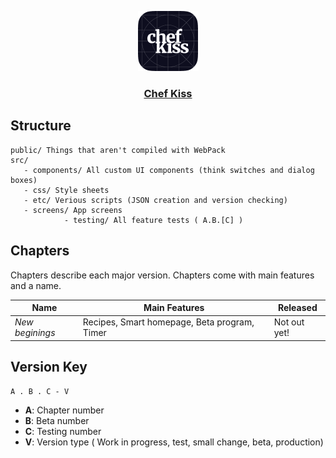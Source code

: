 <p align='center'>
  <a href='https://getchefkiss.github.io/chef-kiss/' target='_blank'>
    <img src='https://raw.githubusercontent.com/getchefkiss/chef-kiss/master/public/icon.ico'>
    <h3 align='center'><strong>Chef Kiss</strong></h3>
  </a>
</p>

## Structure
```
public/ Things that aren't compiled with WebPack
src/
   - components/ All custom UI components (think switches and dialog boxes)
   - css/ Style sheets
   - etc/ Verious scripts (JSON creation and version checking)
   - screens/ App screens
            - testing/ All feature tests ( A.B.[C] )
```

## Chapters
Chapters describe each major version. Chapters come with main features and a name. 

|**Name**       |**Main Features**                           |**Released**|
|---------------|--------------------------------------------|------------|
|_New beginings_|Recipes, Smart homepage, Beta program, Timer|Not out yet!|

## Version Key
```
A . B . C - V
```
- **A**: Chapter number
- **B**: Beta number
- **C**: Testing number
- **V**: Version type ( Work in progress, test, small change, beta, production)
